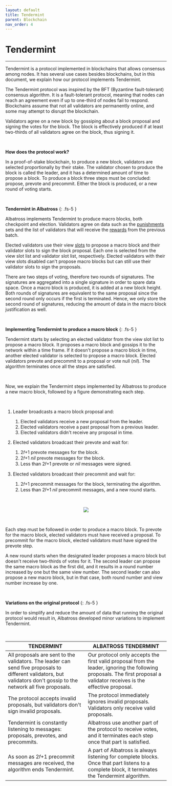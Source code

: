 ```yaml
---
layout: default
title: Tendermint
parent: Blockchain
nav_order: 4
---
```


# Tendermint

---

Tendermint is a protocol implemented in blockchains that allows consensus among nodes. It has several use cases besides blockchains, but in this document, we explain how our protocol implements Tendermint.

The Tendermint protocol was inspired by the BFT (Byzantine fault-tolerant) consensus algorithm. It is a fault-tolerant protocol, meaning that nodes can reach an agreement even if up to one-third of nodes fail to respond. Blockchains assume that not all validators are permanently online, and some may attempt to disrupt the blockchain.

Validators agree on a new block by gossiping about a block proposal and signing the votes for the block. The block is effectively produced if at least two-thirds of all validators agree on the block, thus signing it.

<br/>

**How does the protocol work?**

In a proof-of-stake blockchain, to produce a new block, validators are selected proportionally by their stake. The validator chosen to produce the block is called the leader, and it has a determined amount of time to propose a block. To produce a block three steps must be concluded: propose, prevote and precommit. Either the block is produced, or a new round of voting starts.

<br/>

**Tendermint in Albatross**
{: .fs-5 }

Albatross implements Tendermint to produce macro blocks, both checkpoint and election. Validators agree on data such as the [punishments](/albatross-doc/docs/staking-contract/punishments) sets and the list of validators that will receive the [rewards](/albatross-doc/docs/rewards-and-supply/rewards) from the previous batch.

Elected validators use their view [slots](/albatross-doc/docs/blockchain/slots) to propose a macro block and their validator slots to sign the block proposal. Each one is selected from the view slot list and validator slot list, respectively. Elected validators with their view slots disabled can't propose macro blocks but can still use their validator slots to sign the proposals.

There are two steps of voting, therefore two rounds of signatures. The signatures are aggregated into a single signature in order to spare data space. Once a macro block is produced, it is added at a new block height. Both rounds of signatures are equivalent to the same proposal since the second round only occurs if the first is terminated. Hence, we only store the second round of signatures, reducing the amount of data in the macro block justification as well.

<br/>

**Implementing Tendermint to produce a macro block**
{: .fs-5 }

Tendermint starts by selecting an elected validator from the view slot list to propose a macro block. It proposes a macro block and gossips it to the network within a time frame. If it doesn't propose a macro block in time, another elected validator is selected to propose a macro block. Elected validators prevote and precommit to a proposal or vote null (_nil_). The algorithm terminates once all the steps are satisfied.

<br/>

Now, we explain the Tendermint steps implemented by Albatross to produce a new macro block, followed by a figure demonstrating each step.

<br/>

1. Leader broadcasts a macro block proposal and:

   1. Elected validators receive a new proposal from the leader.
   2. Elected validators receive a past proposal from a previous leader.
   3. Elected validators didn't receive any proposal in time.

2. Elected validators broadcast their prevote and wait for:

   1. 2𝑓+1 prevote messages for the block.
   2. 2𝑓+1 _nil_ prevote messages for the block.
   3. Less than 2𝑓+1 prevote or _nil_ messages were signed.
   
3. Elected validators broadcast their precommit and wait for:

   1. 2𝑓+1 precommit messages for the block, terminating the algorithm.
   2. Less than 2𝑓+1 _nil_ precommit messages, and a new round starts.

<br/>

<p align="center">
  <img src="https://i.postimg.cc/0jKxGb7F/Tendermint-drawio.png"/>
</p>

<br/>

Each step must be followed in order to produce a macro block. To prevote for the macro block, elected validators must have received a proposal. To precommit for the macro block, elected validators must have signed the prevote step.

A new round starts when the designated leader proposes a macro block but doesn't receive two-thirds of votes for it. The second leader can propose the same macro block as the first did, and it results in a round number increased by one but the same view number. The second leader can also propose a new macro block, but in that case, both round number and view number increase by one.

<br/>

**Variations on the original protocol**
{: .fs-5 }

In order to simplify and reduce the amount of data that running the original protocol would result in, Albatross developed minor variations to implement Tendermint.

<br/>

| TENDERMINT                                                                                                                                                           | ALBATROSS TENDERMINT                                                                                                                                                     |
| -------------------------------------------------------------------------------------------------------------------------------------------------------------------- | ------------------------------------------------------------------------------------------------------------------------------------------------------------------------ |
| All proposals are sent to the validators. The leader can send five proposals to different validators, but validators don't gossip to the network all five proposals. | Our protocol only accepts the first valid proposal from the leader, ignoring the following proposals. The first proposal a validator receives is the effective proposal. |
| The protocol accepts invalid proposals, but validators don't sign invalid proposals.                                                                                 | The protocol immediately ignores invalid proposals. Validators only receive valid proposals.                                                                             |
| Tendermint is constantly listening to messages: proposals, prevotes, and precommits.                                                                                 | Albatross use another part of the protocol to receive votes, and it terminates each step once that part is satisfied.                                                    |
| As soon as 2𝑓+1 precommit messages are received, the algorithm ends Tendermint.                                                                                      | A part of Albatross is always listening for complete blocks. Once that part listens to a complete block, it terminates the Tendermint algorithm.                         |
